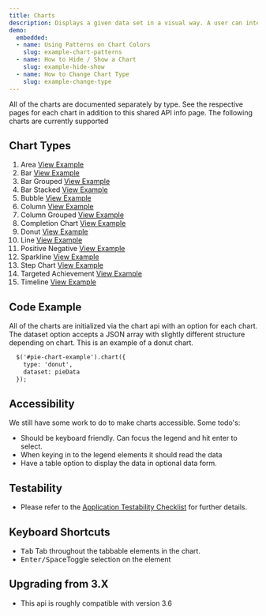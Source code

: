 ```yaml
---
title: Charts
description: Displays a given data set in a visual way. A user can interpret the data to gain insights. Best for showing data distributions, comparisons, or trends.
demo:
  embedded:
  - name: Using Patterns on Chart Colors
    slug: example-chart-patterns
  - name: How to Hide / Show a Chart
    slug: example-hide-show
  - name: How to Change Chart Type
    slug: example-change-type
---
```


All of the charts are documented separately by type. See the respective pages for each chart in addition to this shared API info page. The following charts are currently supported

## Chart Types

1. Area [View Example]( ../area)
1. Bar [View Example]( ../bar)
1. Bar Grouped [View Example]( ../bar-grouped)
1. Bar Stacked [View Example]( ../bar-stacked)
1. Bubble [View Example]( ../bubble)
1. Column [View Example]( ../column)
1. Column Grouped [View Example]( ../column-grouped)
1. Completion Chart [View Example]( ../completion-chart)
1. Donut [View Example]( ../donut)
1. Line [View Example]( ../line)
1. Positive Negative [View Example]( ../positive-negative)
1. Sparkline [View Example]( ../sparkline)
1. Step Chart [View Example]( ../step-chart)
1. Targeted Achievement [View Example]( ../targeted-achievement)
1. Timeline [View Example]( ../timeline)

## Code Example

All of the charts are initialized via the chart api with an option for each chart. The dataset option accepts a JSON array with slightly different structure depending on chart. This is an example of a donut chart.

```html
  $('#pie-chart-example').chart({
    type: 'donut',
    dataset: pieData
  });
```

## Accessibility

We still have some work to do to make charts accessible. Some todo's:

- Should be keyboard friendly. Can focus the legend and hit enter to select.
- When keying in to the legend elements it should read the data
- Have a table option to display the data in optional data form.

## Testability

- Please refer to the [Application Testability Checklist](https://design.infor.com/resources/application-testability-checklist) for further details.

## Keyboard Shortcuts

- <kbd>Tab</kbd> Tab throughout the tabbable elements in the chart.
- <kbd>Enter/Space</kbd>Toggle selection on the element

## Upgrading from 3.X

- This api is roughly compatible with version 3.6
